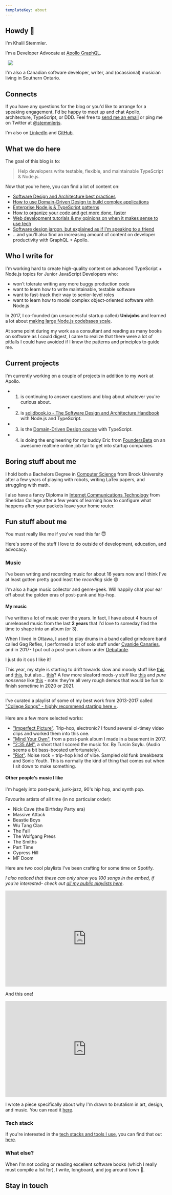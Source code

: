 ```yaml
---
templateKey: about
---
```


## Howdy 🤠

I'm Khalil Stemmler.

<div class="flex align-center">
  <p>I'm a Developer Advocate at <a href="https://www.apollographql.com/">Apollo GraphQL</a>.</p>
  <img style="border-radius: 2px; max-width: 30px; margin-left: 0.5rem;" src="https://avatars3.githubusercontent.com/u/17189275?s=280&v=4"/>
</div>

I'm also a Canadian software developer, writer, and (ocassional) musician living in Southern Ontario.

## Connects

If you have any questions for the blog or you'd like to arrange for a speaking engagement, I'd be happy to meet up and chat Apollo, architecture, TypeScript, or DDD. Feel free to <a href="mailto:khalil@khalilstemmler.com">send me an email</a> or ping me on Twitter at [@stemmlerjs](https://twitter.com/stemmlerjs).

I'm also on [LinkedIn](https://www.linkedin.com/in/khalilstemmler/) and [GitHub](https://github.com/stemmlerjs).


## What we do here

The goal of this blog is to:

> Help developers write testable, flexible, and maintainable TypeScript & Node.js.

Now that you're here, you can find a lot of content on:

- [Software Design and Architecture best practices](/articles/categories/software-design/)
- [How to use Domain-Driven Design to build complex applications](/articles/categories/domain-driven-design/)
- [Enterprise Node.js & TypeScript patterns](/articles/categories/enterprise-node-type-script/)
- [How to organize your code and get more done, faster](/resources/names-construct-structure)
- [Web development tutorials & my opinions on when it makes sense to use tech](/articles/categories/web-development/)
- [Software design jargon, but explained as if I'm speaking to a friend](/wiki)
- ...and you'll also find an increasing amount of content on developer productivity with GraphQL + Apollo.

## Who I write for

<p>
  I'm working hard to create <span class="special-green">high-quality</span> content on <span class="special-green">advanced TypeScript + Node.js</span> topics for <span class="special-green">Junior JavaScript Developers</span> who:
  <ul>
    <li>won't tolerate writing any more buggy production code</li>
    <li>want to learn how to write maintainable, testable software</li>
    <li>want to fast-track their way to senior-level roles</li>
    <li>want to learn how to model complex object-oriented software with Node.js</li>
  </ul>
</p>

In 2017, I co-founded (an unsuccessful startup called) <b>Univjobs</b> and learned a lot about <u>making large Node.js codebases scale</u>.

At some point during my work as a consultant and reading as many books on software as I could digest, I came to realize that there were a lot of pitfalls I could have avoided if I knew the patterns and principles to guide me. 

## Current projects

I'm currently working on a couple of projects in addition to my work at Apollo.

- 1. is continuing to answer questions and blog about whatever you're curious about.
- 2. is [solidbook.io - The Software Design and Architecture Handbook](https://solidbook.io) with Node.js and TypeScript.
- 3. is the [Domain-Driven Design course](/courses/domain-driven-design-typescript) with TypeScript.
- 4. is doing the engineering for my buddy Eric from [FoundersBeta](https://www.foundersbeta.com/) on an awesome realtime online job fair to get into startup companies

## Boring stuff about me

I hold both a Bachelors Degree in [Computer Science](https://brocku.ca/webcal/2013/undergrad/cncc.html) from Brock University after a few years of playing with robots, writing LaTex papers, and struggling with math.

I also have a fancy Diploma in [Internet Communications Technology](https://academics.sheridancollege.ca/programs/bachelor-of-computing-and-network-communications-honours-internet-communications-technology) from Sheridan College after a few years of learning how to configure what happens after your packets leave your home router.

## Fun stuff about me

You must really like me if you've read this far 😇 

Here's some of the stuff I love to do outside of development, education, and advocacy.

### Music

I've been writing and recording music for about 16 years now and I think I've at least gotten pretty good least the _recording_ side 😄

I'm also a huge music collector and genre-geek. Will happily chat your ear off about the golden eras of post-punk and hip-hop.

#### My music

I've written a lot of music over the years. In fact, I have about 4 hours of unreleased music from the last **2 years** that I'd love to someday find the time to shape into an album (or 3).

When I lived in Ottawa, I used to play drums in a band called grindcore band called Gag Reflex, I performed a lot of solo stuff under [Cyanide Canaries](https://cyanidecanaries.bandcamp.com/), and in 2017- I put out a post-punk album under [Debutante](https://debutante-band.bandcamp.com/releases).

I just do it cos I like it!

This year, my style is starting to drift towards slow and moody stuff like [this](https://drive.google.com/file/d/1pr4B2SKENEShcEXp3lBviBYkKYNapmHM/view?usp=sharing) and [this](https://drive.google.com/file/d/1FWU7yvqhX13zGygS_IZyT9uCS47mqmyN/view?usp=sharing), but also... [this](https://drive.google.com/file/d/1cQt2H4W9OFopddPr47uOip7IVsE6X-ek/view?usp=sharing)? A few more sleaford mods-y stuff like [this](https://drive.google.com/file/d/1azGjHeMDyLrUGtr8hwpTW7Z1nwGK9x8u/view?usp=sharing)
 and _pure nonsense_ like [this](https://drive.google.com/file/d/1SIkm7CSmvCl_HIa1k6Q7gqFokN1cRBKU/view?usp=sharing) - note: they're all very rough demos that would be fun to finish sometime in 2020 or 2021.

---

I've curated a playlist of some of my best work from 2013-2017 called ["College Songs" - highly recommend starting here ⭐](https://soundcloud.com/cyanidecanaries/sets/cyanide-canaries-a).

Here are a few more selected works:

- ["Imperfect Picture"](https://cyanidecanaries.bandcamp.com/track/imperfect-picture). Trip-hop, electronic? I found several ol-timey video clips and worked them into this one.
- ["Mind Your Own"](https://open.spotify.com/track/1SHvinzJlJxlzxgaKhvllk?si=VyDwPI0hSleSu2Qwsp38HA), from a post-punk album I made in a basement in 2017. 
- ["2:35 AM"](https://vimeo.com/259504580), a short that I scored the music for. By Turcin Soylu. (Audio seems a bit bass-boosted unfortunately).
- ["Riot"](https://cyanidecanaries.bandcamp.com/track/riot). Noise rock + trip-hop kind of vibe. Sampled old funk breakbeats and Sonic Youth. This is normally the kind of thing that comes out when I sit down to make something.


#### Other people's music I like

I'm hugely into post-punk, junk-jazz, 90's hip hop, and synth pop.

Favourite artists of all time (in no particular order):

- Nick Cave (the Birthday Party era)
- Massive Attack
- Beastie Boys
- Wu Tang Clan
- The Fall
- The Wolfgang Press
- The Smiths
- Part Time
- Cypress Hill
- MF Doom

Here are two cool playlists I've been crafting for some time on Spotify.

_I also noticed that these can only show you 100 songs in the embed, if you're interested- check out [all my public playlists here](https://open.spotify.com/user/12167383357?si=g4DAD0oITymYr7EfKDpPtw)_.

<iframe src="https://open.spotify.com/embed/playlist/7sTrdSOIGoF2VR3luzf63Y" width="100%" height="300" frameborder="0" allowtransparency="true" allow="encrypted-media"></iframe>

And this one!

<iframe src="https://open.spotify.com/embed/playlist/32AWDdjyKJ9m0BGyG8VraT" width="100%" height="300" frameborder="0" allowtransparency="true" allow="encrypted-media"></iframe>

<p class="special-quote">I wrote a piece specifically about why I'm drawn to brutalism in art, design, and music. You can read it <a href="http://localhost:8001/blogs/thoughts/brutalist-websites/">here</a>.</p>


### Tech stack

If you're interested in the <a href="/uses">tech stacks and tools I use</a>, you can find that out <a href="/uses">here</a>.

### What else?

When I'm not coding or reading excellent software books (which I really must compile a list for), I write, longboard, and jog around town 🏃‍.

<h2>Stay in touch</h2>
